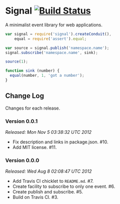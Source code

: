 # Signal [![Build Status](https://secure.travis-ci.org/bigeasy/signal.png?branch=master)](http://travis-ci.org/bigeasy/signal)

A minimalist event library for web applications.

```javascript
var signal = require('signal').createConduit(),
    equal = require('assert').equal;

var source = signal.publish('namespace.name');
signal.subscribe('namespace.name', sink);

source(1);

function sink (number) {
  equal(number, 1, 'got a number');
}
```

## Change Log

Changes for each release.

### Version 0.0.1

*Released: Mon Nov  5 03:38:32 UTC 2012*

 * Fix description and links in package.json. #10.
 * Add MIT license. #11.

### Version 0.0.0

*Released: Wed Aug  8 02:08:47 UTC 2012*

 * Add Travis CI chicklet to `README.md`. #7.
 * Create facility to subscribe to only one event. #6.
 * Create publish and subscribe. #5.
 * Build on Travis CI. #3.
